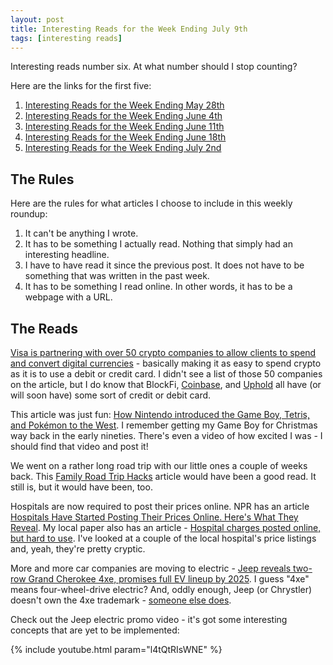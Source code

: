 ```yaml
---
layout: post
title: Interesting Reads for the Week Ending July 9th
tags: [interesting reads]
---
```


Interesting reads number six. At what number should I stop counting?

Here are the links for the first five:

1. [Interesting Reads for the Week Ending May 28th](https://www.joehxblog.com/may-28-2021-interesting-reads/)
2. [Interesting Reads for the Week Ending June 4th](https://www.joehxblog.com/june-4-2021-interesting-reads/)
3. [Interesting Reads for the Week Ending June 11th](https://www.joehxblog.com/june-11-2021-interesting-reads/)
4. [Interesting Reads for the Week Ending June 18th](https://www.joehxblog.com/june-18-2021-interesting-reads/)
5. [Interesting Reads for the Week Ending July 2nd](https://www.joehxblog.com/july-2-2021-interesting-reads/)

## The Rules

Here are the rules for what articles I choose to include in this weekly roundup:

1. It can't be anything I wrote.
2. It has to be something I actually read. Nothing that simply had an interesting headline.
3. I have to have read it since the previous post. It does not have to be something that was written in the past week.
4. It has to be something I read online. In other words, it has to be a webpage with a URL.

## The Reads

[Visa is partnering with over 50 crypto companies to allow clients to spend and convert digital currencies](https://markets.businessinsider.com/currencies/news/cryptocurreny-payments-visa-partnership-clients-spend-convert-digital-currencies-2021-7) - basically making it as easy to spend crypto as it is to use a debit or credit card. I didn't see a list of those 50 companies on the article, but I do know that BlockFi, [Coinbase](https://www.joehxblog.com/coinbase/), and [Uphold](https://www.joehxblog.com/uphold/) all have (or will soon have) some sort of credit or debit card.

This article was just fun: [How Nintendo introduced the Game Boy, Tetris, and Pokémon to the West](https://www.polygon.com/2019/4/19/18295061/game-boy-history-timeline-tetris-pokemon-nintendo). I remember getting my Game Boy for Christmas way back in the early nineties. There's even a video of how excited I was - I should find that video and post it!

We went on a rather long road trip with our little ones a couple of weeks back. This [Family Road Trip Hacks](https://www.5minutesformom.com/151852/family-road-trip-hacks) article would have been a good read. It still is, but it would have been, too.

Hospitals are now required to post their prices online. NPR has an article [Hospitals Have Started Posting Their Prices Online. Here's What They Reveal](https://www.npr.org/sections/health-shots/2021/07/02/1012317032/hospitals-have-started-posting-their-prices-online-heres-what-they-reveal). My local paper also has an article - [Hospital charges posted online, but hard to use](https://www.daytondailynews.com/business/hospital-charges-posted-online-but-hard-use/i9gfn7gsWKk58XJNglj6KP/). I've looked at a couple of the local hospital's price listings and, yeah, they're pretty cryptic.

More and more car companies are moving to electric - [Jeep reveals two-row Grand Cherokee 4xe, promises full EV lineup by 2025](https://www.cnet.com/roadshow/news/jeep-ev-full-line-2025-grand-cherokee-4xe/). I guess "4xe" means four-wheel-drive electric? And, oddly enough, Jeep (or Chrystler) doesn't own the 4xe trademark - [someone else does](https://trademark.trademarkia.com/4xe-88679221.html).

Check out the Jeep electric promo video - it's got some interesting concepts that are yet to be implemented:

{% include youtube.html param="l4tQtRIsWNE" %}